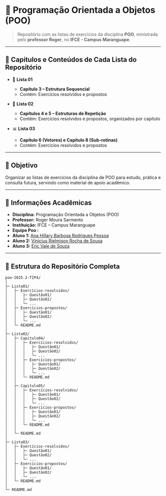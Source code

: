 # 📘 Programação Orientada a Objetos (POO)

> Repositório com as listas de exercícios da disciplina **POO**, ministrada pelo **professor Roger**, no **IFCE - Campus Maranguape**.  

---

## 📂 Capitulos e Conteúdos de Cada Lista do Repositório

- 📝 **Lista 01**  
  - **Capítulo 3 – Estrutura Sequencial**  
  - Contém: Exercícios resolvidos e propostos  

- 🔁 **Lista 02**  
  - **Capítulos 4 e 5 – Estruturas de Repetição**  
  - Contém: Exercícios resolvidos e propostos, organizados por capítulo  

- 📊 **Lista 03**  
  - **Capítulo 6 (Vetores) e Capítulo 8 (Sub-rotinas)**  
  - Contém: Exercícios resolvidos e propostos  

---

## 🎯 Objetivo

Organizar as listas de exercícios da disciplina de POO para estudo, prática e consulta futura, servindo como material de apoio acadêmico.  

---

## 🏫 Informações Acadêmicas

- **Disciplina:** Programação Orientada a Objetos (POO)  
- **Professor:** Roger Moura Sarmento  
- **Instituição:** IFCE – Campus Maranguape  
- **Equipe Poo :**  
- **Aluno 1:** [Ana Hillary Barbosa Rodrigues Pessoa](https://github.com/anaHillaryx)  
- **Aluno 2:** [Vinicius Rielmison Rocha de Sousa](https://github.com/7777755134)  
- **Aluno 3:** [Eric Vale de Souza](https://github.com/mdleric)  

---

## 📂 Estrutura do Repositório Completa

```text
poo-2025.2-TIP4/
│
├─ Lista01/
│   ├─ Exercícios-resolvidos/
│   │   ├─ Questão01/
│   │   ├─ Questão02/
│   │   └─ ...
│   ├─ Exercícios-propostos/
│   │   ├─ Questão01/
│   │   ├─ Questão02/
│   │   └─ ...
│   └─ README.md
│
├─ Lista02/
│   ├─ Capitulo04/
│   │   ├─ Exercícios-resolvidos/
│   │   │   ├─ Questão01/
│   │   │   ├─ Questão02/
│   │   │   └─ ...
│   │   ├─ Exercícios-propostos/
│   │   │   ├─ Questão01/
│   │   │   ├─ Questão02/
│   │   │   └─ ...
│   │   └─ README.md
│   │
│   ├─ Capitulo05/
│   │   ├─ Exercícios-resolvidos/
│   │   │   ├─ Questão01/
│   │   │   ├─ Questão02/
│   │   │   └─ ...
│   │   ├─ Exercícios-propostos/
│   │   │   ├─ Questão01/
│   │   │   ├─ Questão02/
│   │   │   └─ ...
│   │   └─ README.md
│   │
│   └─ README.md
│
├─ Lista03/
│   ├─ Exercícios-resolvidos/
│   │   ├─ Questão01/
│   │   ├─ Questão02/
│   │   └─ ...
│   ├─ Exercícios-propostos/
│   │   ├─ Questão01/
│   │   ├─ Questão02/
│   │   └─ ...
│   └─ README.md
│
└─ README.md

